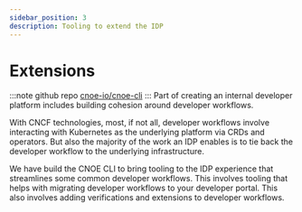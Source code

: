 ```yaml
---
sidebar_position: 3
description: Tooling to extend the IDP
---
```

# Extensions

:::note github repo
[cnoe-io/cnoe-cli](https://github.com/cnoe-io/cnoe-cli)
:::
Part of creating an internal developer platform includes building cohesion
around developer workflows.

With CNCF technologies, most, if not all, developer workflows involve
interacting with Kubernetes as the underlying platform via CRDs and operators.
But also the majority of the work an IDP enables is to tie back the developer
workflow to the underlying infrastructure.

We have build the CNOE CLI to bring tooling to the IDP experience that
streamlines some common developer workflows. This involves tooling that
helps with migrating developer workflows to your developer portal. This also
involves adding verifications and extensions to developer workflows.



